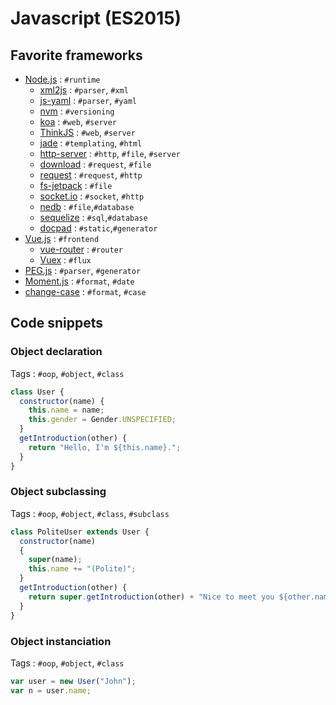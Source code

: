 # Javascript (ES2015)

## Favorite frameworks
	 
* [Node.js](https://nodejs.org/en/) : `#runtime`
	* [xml2js](https://github.com/Leonidas-from-XIV/node-xml2js) : `#parser`, `#xml`
	* [js-yaml](https://github.com/nodeca/js-yaml) : `#parser`, `#yaml`
	* [nvm](https://github.com/coreybutler/nvm-windows) : `#versioning`
	* [koa](http://koajs.com/) : `#web`, `#server`
	* [ThinkJS](https://thinkjs.org/) : `#web`, `#server`
	* [jade](https://github.com/pugjs/jade) : `#templating`, `#html`
	* [http-server](https://github.com/indexzero/http-server) : `#http`, `#file`, `#server`
	* [download](https://github.com/kevva/download) : `#request`, `#file`
	* [request](https://github.com/request/request) : `#request`, `#http`
	* [fs-jetpack](https://github.com/szwacz/fs-jetpack) : `#file`
	* [socket.io](http://socket.io/) : `#socket`, `#http`
	* [nedb](https://github.com/louischatriot/nedb) : `#file`,`#database`
	* [sequelize](https://github.com/sequelize/sequelize) : `#sql`,`#database`
	* [docpad](https://github.com/docpad/docpad) : `#static`,`#generator`
* [Vue.js](http://vuejs.org/) : `#frontend`
	* [vue-router](https://github.com/vuejs/vue-router) : `#router`
	* [Vuex](https://github.com/vuejs/vuex) : `#flux`
* [PEG.js](https://github.com/pegjs/pegjs) : `#parser`, `#generator`
* [Moment.js](http://momentjs.com/) : `#format`, `#date`
* [change-case](https://github.com/blakeembrey/change-case) : `#format`, `#case`

## Code snippets

### Object declaration

Tags : `#oop`, `#object`, `#class`

```js
class User {
  constructor(name) {
    this.name = name;
    this.gender = Gender.UNSPECIFIED;
  }
  getIntroduction(other) {
	return "Hello, I'm ${this.name}.";
  }
}
```

### Object subclassing

Tags : `#oop`, `#object`, `#class`, `#subclass`

```js
class PoliteUser extends User {
  constructor(name)
  {
	super(name);
    this.name += "(Polite)";
  }
  getIntroduction(other) {
	return super.getIntroduction(other) + "Nice to meet you ${other.name} !";
  }
}
```
### Object instanciation

Tags : `#oop`, `#object`, `#class`

```js
var user = new User("John");
var n = user.name;
```